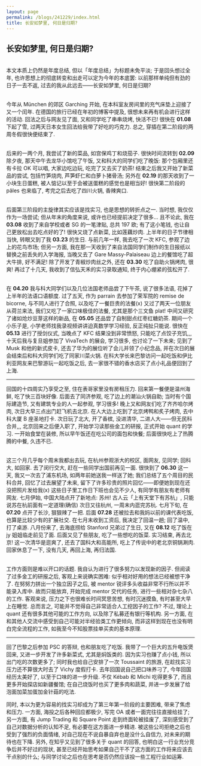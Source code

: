 ```yaml
---
layout: page
permalink: /blogs/241229/index.html
title: 长安如梦里, 何日是归期?
---
```


## 长安如梦里, 何日是归期?

<br>本文本质上仍然是年度总结, 但以「年度总结」为标题未免平淡; 于是回头想过全年, 也许思想上的彻底转变和出走可以定为今年的本底罢: 以前那样单纯但有劲的日子一去不返, 过去的我从此远去——长安如梦里, 何日是归期?

<br>今年从 München 的郊区 Garching 开始, 在本科室友房间里的充气床垫上迎接了又一个闰年. 在德国的旅行已经在年初的博客中提及, 很想未来再有机会进行这样的活动. 回法之后与网友见了面, 又和同学吃了串串烧烤, 快活不已! 很快在 **01.08** 下起了雪, 过两天日本女生回法给我带了好吃的巧克力. 总之, 穿插在第二阶段的两周冬假很快便结束了.

<br>后来的一两个月, 我尝试了新的菜品, 如宫保鸡丁和烧茄子. 很快时间流转到 **02.09** 除夕夜, 那天中午去龙华小馆吃了午饭, 又和科大的同学们吃了晚饭: 那个包厢里还有卡拉 OK 可以唱, 大家边吃边玩, 吃完了又去买了奶茶! 结束之后我又开始了新菜品的尝试, 包括竹笋烧肉, 芦笋虾仁和白萝卜猪骨汤; 另外在 **02.19** 的那天收到了一小块生日蛋糕, 被人惦记以至于会被送蛋糕的感觉也是相当好! 很快第二阶段的 pâles 也来临了, 考完之后去吃了四川火锅, 香辣爽口.

<br>后面第三阶段的主旋律其实应该是找实习, 也是思想的转折点之一. 当时想, 我仅仅作为一场尝试; 但从年末的角度来说, 或许也已经提前决定了很多... 且不论此, 我在 **03.08** 收到了来自学校或者 SG 的一笔津贴, 总共 197 欧; 有了这小笔钱, 也让自己更放松出去吃点好的了! 很快又烧了点新菜, 比如莲藕炒肉. 上半年的日子节律相当快, 转眼又到了我 **03.23** 的生日. 与前几年一样, 我去吃了一次 KFC, 参观了边上的花鸟市场; 但另一方面, 我在那一天收到了来自法国同学们制作的生日报纸以替换之前丢失的入学海报, 当晚又去了 Gare Massy-Palaiseau 边上的餐馆吃了超大牛排, 好不满足! 除了开发了青椒炒肉丝之外, 还在 **03.30** 吃了自助火锅烤肉, 很爽! 再过了十几天, 我收到了信弘天禾的实习录取通知, 终于内心绷紧的弦松开了.

<br>在 **04.20** 我与科大同学们以及几位法国老师品尝了下午茶, 说了很多法语, 花掉了上半年的法语口语额度. 过了五天, 作为 parrain 去参加了荣军院的 remise de bicorne, 与不同人进行了合照, 以及吃了一餐巨贵的法餐(x) 又过了两天一位朋友从荷兰来法, 我们又吃了一家口味极佳的法餐, 尤其是那个三文鱼 plat! 中间又研究了诸如炝炒豆芽这样的新品, 在 **05.05** 还品尝了自制甜点红枣红糖奶茶. 期间一个小乐子是, 小学老师找我录视频讲讲迫真数学学习经验, 反正纯扯只能说. 很快在 **05.13** 进行了授剑仪式, 当晚点了 KFC 结果没到非常愤怒, 只能吃了点饺子充饥,,, 十天后我与复旦姐参加了 VivaTech 的展会, 学习很多, 也讨论了一下未来; 见到了 Musk 和他的新式皮卡, 还去了华为的展位听了会儿并领了小纪念品, 并在次日的展会结束后和科大同学们吃了同家川菜火锅. 在科大学长来巴黎访问一起吃饭和伊比利亚网友来巴黎游玩一起吃饭之后, 去一家很不错的香水店买了点小礼品便回到了上海.

---

回国的十四周实乃享受之至, 住在表哥家里没有房租压力. 回来第一餐便是温州海鲜, 吃了快三百块好像. 后面去了同济参观, 吃了边上的潮汕火锅自助; 当时有个国际建造节, 又有建筑专业的人一起参观, 学习很多! 晚上又和网友们吃了齐齐哈尔烤肉, 次日大早三点出门赶飞机去北京. 在人大边上吃到了北京烤鸭和炙子烤肉, 去中科大厦 B 座圣地打卡. 次日玩了北大, 开了香槟, 没进清华, 二进人大——但无民科合并,,, 北京回来之后便入职了, 开始学习读那些金工的研报, 正式开始 quant 的学习. 一开始食堂在装修, 所以早午饭还在吃公司的面包和快餐; 后面很快吃上了热腾腾的中餐, 久违不已.

<br>这三个月几乎每个周末我都出去玩, 在杭州参观浙大的校区, 面网友, 见同学; 回科大, 如回家. 去了闵行交大, 赶在一些同学出国前再见一面. 很快到了 **06.30** 这一天, 我又一次去了浦东机场, 如两年前她送我一样送了她; 我们总结了五个周目的民科合并, 回忆了过去展望了未来, 留下了许多珍贵的照片回忆——即便她到现在还没把照片发给我(x) 这些日子里工作日下班也会见不少人, 有同学有朋友有老师有网友. 七月伊始, 中国大陆点开了新地点: 苏州! 古人云「上有天堂下有苏杭」, 只能说苏在杭前面有一定道理(确信) 次日又往杭州, 一周末内逛完苏杭. 七月下旬, 在 **07.20** 点开了长沙, 狠狠辣了一把. 后面 **07.28** 还被拉去和我妈以前的课代表吃饭, 也算是比较少有的扩展社交. 在七月末收到工资后, 我决定了回温一趟; 回了温中, 打了桌游. 八月份来了, 去海底捞给 Stanford 兄弟过了生日, 又在 **08.12** 吃了饭在 jy 姐姐临走前见了面. 后面又见了些朋友, 吃了一些想吃的饭菜. 实习结束, 再去北京! 这一次清华是逛爽了, 还去了国科大和高能所, 吃上了传说中的老北京铜锅涮肉. 回家休息了一下, 没有几天, 再回上海, 再归法国.

<br>工作方面则是难以开口的话题. 我自认为进行了很多努力以发现新的因子. 但阅读了过多金工的研报之后, 客观上来说确实困难: 似乎相对好用的想法已经被想干净了. 在努努力拼出一个独立因子之后, 被 mentor 锐评多头收益非常不行所以并不能录入库中. 故而只能放弃, 开始完成 mentor 交代的任务, 进行一些相对杂七杂八的工作. 客观来说, 压力之下也很难长时间冥思苦想, 有时沉迷摸鱼, 有时甚至大早上在睡觉. 总而言之, 可能并不觉得自己非常适合人工挖因子的工作? 不过, 理论上 quant 还有很多其他可能的工作方向, 以及除了私募还有银行等机构. 另一方面, 在和其他人交流中感受到自己可能对半经验类工作更倾向, 而非这样到现在也没有明白完全流程的工作, 如我至今不知股票挂单买卖的基本原理.

---

回了巴黎之后参加 PSC 的答辩, 也和朋友吃了吃饭. 我带了一个巨大的五升电饭煲回来, 又进一步开发了许多新菜式, 尤其是焖饭类的. 因为实习也赚了点小钱, 所以出门吃的次数更多了; 同时我也给自己安排了一次 Toussaint 的旅游, 在趁找实习压力还不算很大时去了 Vichy 度假打卡. 去年回国说自己把口味养刁了, 今年回国经历太美好了, 以至于口味的进一步升级. 不仅 Kébab 和 Michi 吃得更多了, 而且更多开始探店如新疆餐馆; 在自己烧饭时也买了更多肉和蔬菜, 并进一步发展了给泡面加菜加蛋加金针菇的吃法.

同时, 本以为更为容易的找实习却成为了第三年第一阶段的主要困难, 带来了焦虑和压力. 一方面, 海投之后各种回应都极少, 写完 OA 或者一面完往往直接给挂了; 另一方面, 有 Jump Trading 和 Square Point 走到终面轮被挂废了, 深刻感受到了自己对数据分析的认知不足, 有必要在这方面进一步精进. 被这些公司拒绝之后也受到了强烈的负面情绪, 对自己现在不说自暴自弃也是没什么自信力, 对未来的期待也在下降. 另外, 在知乎又见到了很多关于 quant 的回答, 也明白这一行业充分竞争后并不好过的现状, 甚至已经开始思考如果自己干不了这方面的工作将来应该去干点别的什么; 与同学讨论之后也在思考是否仍然应该投一些工程行业如运筹.